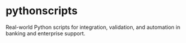 # pythonscripts
Real-world Python scripts for integration, validation, and automation in banking and enterprise support.
